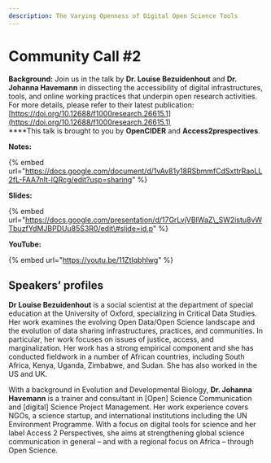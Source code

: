 ```yaml
---
description: The Varying Openness of Digital Open Science Tools
---
```


# Community Call \#2

**Background:** Join us in the talk by **Dr. Louise Bezuidenhout** and **Dr. Johanna Havemann** in dissecting the accessibility of digital infrastructures, tools, and online working practices that underpin open research activities. For more details, please refer to their latest publication: [https://doi.org/10.12688/f1000research.26615.1](https://doi.org/10.12688/f1000research.26615.1)   
****This talk is brought to you by **OpenCIDER** and **Access2prespectives**.

**Notes:**

{% embed url="https://docs.google.com/document/d/1vAv81y18RSbmmfCdSxttrRaoLL2fL-FAA7nIt-lQRcg/edit?usp=sharing" %}

**Slides:**

{% embed url="https://docs.google.com/presentation/d/17GrLvjVBIWaZ\_SW2istu8vWTbuzfYdMJBPDUu85S3R0/edit\#slide=id.p" %}

**YouTube:** 

{% embed url="https://youtu.be/11ZtIqbhlwg" %}

## **Speakers’ profiles** 

**Dr Louise Bezuidenhout** is a social scientist at the department of special education at the University of Oxford, specializing in Critical Data Studies. Her work examines the evolving Open Data/Open Science landscape and the evolution of data sharing infrastructures, practices, and communities. In particular, her work focuses on issues of justice, access, and marginalization. Her work has a strong empirical component and she has conducted fieldwork in a number of African countries, including South Africa, Kenya, Uganda, Zimbabwe, and Sudan. She has also worked in the US and UK.  


With a background in Evolution and Developmental Biology, **Dr. Johanna Havemann** is a trainer and consultant in \[Open\] Science Communication and \[digital\] Science Project Management. Her work experience covers NGOs, a science startup, and international institutions including the UN Environment Programme. With a focus on digital tools for science and her label Access 2 Perspectives, she aims at strengthening global science communication in general – and with a regional focus on Africa – through Open Science.  


